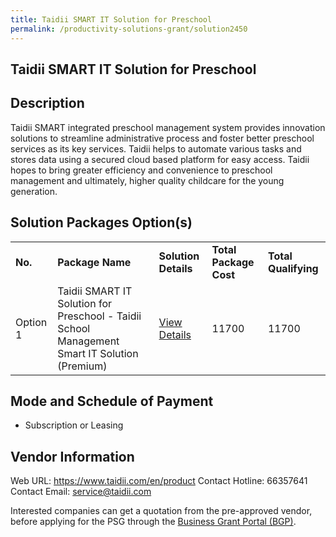 ```yaml
---
title: Taidii SMART IT Solution for Preschool
permalink: /productivity-solutions-grant/solution2450
---
```


## Taidii SMART IT Solution for Preschool

## Description

Taidii SMART integrated preschool management system provides innovation solutions to streamline administrative process and foster better preschool services as its key services. Taidii helps to automate various tasks and stores data using a secured cloud based platform for easy access. Taidii hopes to bring greater efficiency and convenience to preschool management and ultimately, higher quality childcare for the young generation.

## Solution Packages Option(s)

<table>
<tr>
<td><b>No.</b></td>
<td><b>Package Name</b></td>
<td><b>Solution Details</b></td>
<td><b>Total Package Cost</b></td>
<td><b>Total Qualifying</b></td>
</tr>
<tr>
<td>Option 1</td>
<td>Taidii SMART IT Solution for Preschool - Taidii School Management Smart IT Solution (Premium)</td>
<td><a href='https://www.gobusiness.gov.sg/images/psg/Desentitised_Taidii_20200641_Annex_3_Part_4.pdf'>View Details</a></td>
<td>11700</td>
<td>11700</td>
</tr>
</table>

## Mode and Schedule of Payment

 - Subscription or Leasing

## Vendor Information

 Web URL: https://www.taidii.com/en/product 
Contact Hotline: 66357641 
Contact Email: service@taidii.com 


Interested companies can get a quotation from the pre-approved vendor, before applying for the PSG through the <a href='https://www.businessgrants.gov.sg/'>Business Grant Portal (BGP)</a>.
